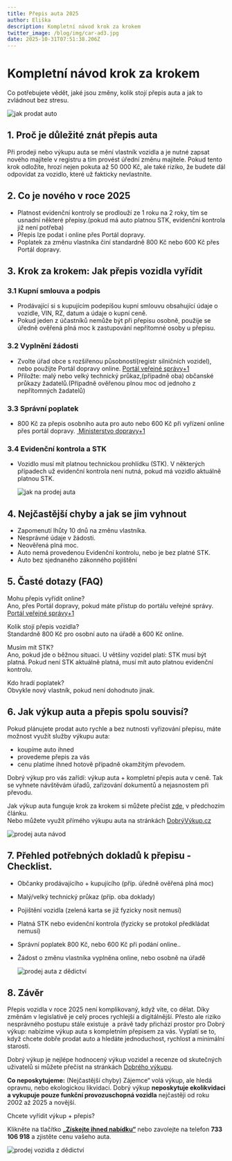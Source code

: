 ```yaml
---
title: Přepis auta 2025
author: Eliška
description: Kompletní návod krok za krokem
twitter_image: /blog/img/car-ad3.jpg
date: 2025-10-31T07:51:38.206Z
---
```

# Kompletní návod krok za krokem

Co potřebujete vědět, jaké jsou změny, kolik stojí přepis auta a jak to zvládnout bez stresu.

![jak prodat auto](/blog/img/info-icon.png)

## 1. Proč je důležité znát přepis auta

Při prodeji nebo výkupu auta se mění vlastník vozidla a je nutné zapsat nového majitele v registru a tím provést úřední změnu majitele. Pokud tento krok odložíte, hrozí nejen pokuta až 50 000 Kč, ale také riziko, že budete dál odpovídat za vozidlo, které už fakticky nevlastníte. 

## 2. Co je nového v roce 2025

* Platnost evidenční kontroly se prodlouží ze 1 roku na 2 roky, tím se usnadní některé pře­pisy.(pokud má auto platnou STK, evidenční kontrola již není potřeba)
* Přepis lze podat i online přes Portál dopravy.
* Poplatek za změnu vlastníka činí standardně 800 Kč nebo 600 Kč přes Portál dopravy. 

## 3. Krok za krokem: Jak přepis vozidla vyřídit

### 3.1 Kupní smlouva a podpis

* Prodávající si s kupujícím podepíšou kupní smlouvu obsahující údaje o vozidle, VIN, RZ, datum a údaje o kupní ceně.
* Pokud jeden z účastníků nemůže být při přepisu osobně, použije se úředně ověřená plná moc k zastupování nepřítomné osoby u přepisu.

### 3.2 Vyplnění žádosti

* Zvolte úřad obce s rozšířenou působností(registr silničních vozidel), nebo použijte Portál dopravy online. [Portál veřejné správy+1](https://portal.gov.cz/sluzby-vs/zapis-zmeny-vlastnika-vozidla-v-registru-silnicnich-vozidel-S8478?utm_source=chatgpt.com)
* Přiložte: malý nebo velký technický průkaz,(případně oba) občanské průkazy žadatelů.(Případně ověřenou plnou moc od jednoho z nepřítomných žadatelů)

### 3.3 Správní poplatek

* 800 Kč za přepis osobního auta pro auto nebo 600 Kč při vyřízení online přes portál dopravy. [ Ministerstvo dopravy+1](https://md.gov.cz/Zivotni-situace/Registr-vozidel/zmena-vlastnika?utm_source=chatgpt.com)

### 3.4 Evidenční kontrola a STK

* Vozidlo musí mít platnou technickou prohlídku (STK). V některých případech už evidenční kontrola není nutná, pokud má vozidlo aktuálně platnou STK.

  ![jak na prodej auta](/blog/img/certificat-79x929.jpg)

## 4. Nejčastější chyby a jak se jim vyhnout

* Zapomenutí lhůty 10 dnů na změnu vlastníka. 
* Nesprávné údaje v žádosti.
* Neověřená plná moc.
* Auto nemá provedenou Evidenční kontrolu, nebo je bez platné STK.
* Auto bez sjednaného zákonného pojištění

## 5. Časté dotazy (FAQ)

Mohu přepis vyřídit online?\
Ano, přes Portál dopravy, pokud máte přístup do portálu veřejné správy. [Portál veřejné správy+1](https://portal.gov.cz/sluzby-vs/zapis-zmeny-vlastnika-vozidla-v-registru-silnicnich-vozidel-S8478?utm_source=chatgpt.com)

Kolik stojí přepis vozidla?\
Standardně 800 Kč pro osobní auto na úřadě a 600 Kč online.

Musím mít STK?\
Ano, pokud jde o běžnou situaci. U většiny vozidel platí: STK musí být platná. Pokud není STK aktuálně platná, musí mít auto platnou evidenční kontrolu.

Kdo hradí poplatek?\
Obvykle nový vlastník, pokud není dohodnuto jinak.

## 6. Jak výkup auta a přepis spolu souvisí?

Pokud plánujete prodat auto rychle a bez nutnosti vyřizování přepisu, máte možnost využít služby výkupu auta:

* koupíme auto ihned
* provedeme přepis za vás
* cenu platíme ihned hotově případně okamžitým převodem.

Dobrý výkup pro vás zařídí: výkup auta + kompletní přepis auta v ceně. Tak se vyhnete návštěvám úřadů, zařizování dokumentů a nejasnostem při převodu.

Jak výkup auta funguje krok za krokem si můžete přečíst [zde](https://www.dobryvykup.cz/blog/2025/06/jak-prob%C3%ADh%C3%A1-v%C3%BDkup-auta), v předchozím článku.\
Nebo můžete využít přímého výkupu auta na stránkách [DobrýVýkup.cz](http://dobryvykup.cz)

![prodej auta návod](/blog/img/flatnet-79x929.jpg)

## 7. Přehled potřebných dokladů k přepisu - Checklist.

* Občanky prodávajícího + kupujícího (příp. úředně ověřená plná moc)
* Malý/velký technický průkaz (příp. oba doklady)
* Pojištění vozidla (zelená karta se již fyzicky nosit nemusí)
* Platná STK nebo evidenční kontrola (fyzicky se protokol předkládat nemusí)
* Správní poplatek 800 Kč, nebo 600 Kč při podání online..
* Žádost o změnu vlastníka vyplněna online, nebo osobně na úřadě

  ![prodej auta z dědictví](/blog/img/dvlogo1.png)

## 8. Závěr

Přepis vozidla v roce 2025 není komplikovaný, když víte, co dělat. Díky změnám v legislativě je celý proces rychlejší a digitálnější. Přesto ale riziko nesprávného postupu stále existuje  a právě tady přichází prostor pro Dobrý výkup: nabízíme výkup auta s kompletním přepisem za vás. Vyplatí se to, když chcete dobře prodat auto a hledáte jednoduchost, rychlost a minimální starosti.

Dobrý výkup je nejlépe hodnocený výkup vozidel a recenze od skutečných uživatelů si můžete přečíst na stránkách [Dobrého výkupu](http://www.dobryvykup.cz).

**Co neposkytujeme:** (Nejčastější chyby) Zájemce“ volá výkup, ale hledá opravnu, nebo ekologickou likvidaci. Dobrý výkup **neposkytuje ekolikvidaci a vykupuje pouze funkční provozuschopná vozidla** nejčastěji od roku 2002 až 2025 a novější.

Chcete vyřídit výkup + přepis? 

Klikněte na tlačítko **[„Získejte ihned nabídku“](https://www.dobryvykup.cz/#bottom)** nebo zavolejte na telefon **733 106 918** a zjistěte cenu vašeho auta.

![prodej vozidla z dědictví](/blog/img/car-ad3.jpg)